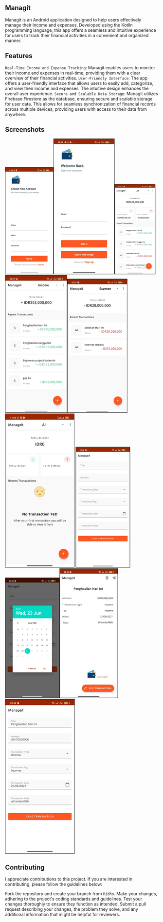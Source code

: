## Managit
Managit is an Android application designed to help users effectively manage their income and expenses. Developed using the Kotlin programming language, this app offers a seamless and intuitive experience for users to track their financial activities in a convenient and organized manner.

## Features
`Real-Time Income and Expense Tracking`: Managit enables users to monitor their income and expenses in real-time, providing them with a clear overview of their financial activities. 
`User-Friendly Interface`: The app offers a user-friendly interface that allows users to easily add, categorize, and view their income and expenses. The intuitive design enhances the overall user experience.
`Secure and Scalable Data Storage`: Managit utilizes Firebase Firestore as the database, ensuring secure and scalable storage for user data. This allows for seamless synchronization of financial records across multiple devices, providing users with access to their data from anywhere.

## Screenshots
![img.png](images/signup.png)![img.png](images/signin.png)![img.png](images/dashboard.png)
![img.png](images/income.png)![img.png](images/expense.png)![img.png](images/empty.png)
![img.png](images/add1.png)![img.png](images/add2.png)![img.png](images/detail.png)
![img.png](images/edit.png)

## Contributing
I appreciate contributions to this project. If you are interested in contributing, please follow the guidelines below:

Fork the repository and create your branch from `Ridho`.
Make your changes, adhering to the project's coding standards and guidelines.
Test your changes thoroughly to ensure they function as intended.
Submit a pull request describing your changes, the problem they solve, and any additional information that might be helpful for reviewers.